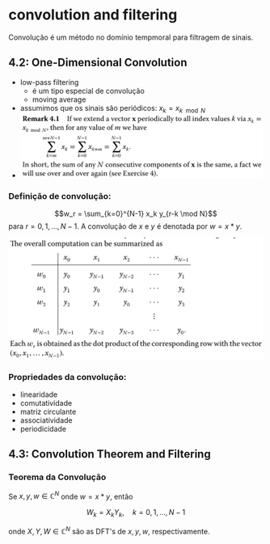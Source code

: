 # convolution and filtering

Convolução é um método no domínio tempmoral para filtragem de sinais.

## 4.2: One-Dimensional Convolution

- low-pass filtering
  - é um tipo especial de convolução
  - moving average
- assumimos que os sinais são periódicos: $x_k = x_{k \mod N}$
- ![A soma de quaisquer N consecutivos de x é igual](image-12.png)

### Definição de convolução:

$$w_r = \sum_{k=0}^{N-1} x_k y_{r-k \mod N}$$
para $r = 0, 1, \dots, N-1$. A convolução de $x$ e $y$ é denotada por $w = x \ast y$.

![Computação da convolução](image-13.png)

### Propriedades da convolução:

- linearidade
- comutatividade
- matriz circulante
- associatividade
- periodicidade

## 4.3: Convolution Theorem and Filtering

### Teorema da Convolução

Se $x, y, w\in\mathbb{C}^N$ onde $w=x*y$, então

$$
\begin{equation*}
	W_k = X_k Y_k,\quad k= 0, 1, \dots, N-1
\end{equation*}
$$

onde $X, Y, W\in\mathbb{C}^N$ são as DFT's de $x, y, w$, respectivamente.